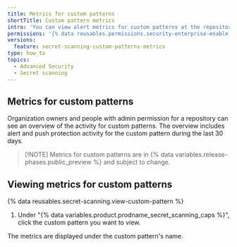 ```yaml
---
title: Metrics for custom patterns
shortTitle: Custom pattern metrics
intro: 'You can view alert metrics for custom patterns at the repository, organization, and enterprise levels.'
permissions: '{% data reusables.permissions.security-enterprise-enable %}'
versions:
  feature: secret-scanning-custom-patterns-metrics
type: how_to
topics:
  - Advanced Security
  - Secret scanning
---
```


## Metrics for custom patterns

Organization owners and people with admin permission for a repository can see an overview of the activity for custom patterns. The overview includes alert and push protection activity for the custom pattern during the last 30 days.

> [!NOTE] Metrics for custom patterns are in {% data variables.release-phases.public_preview %} and subject to change.

## Viewing metrics for custom patterns

{% data reusables.secret-scanning.view-custom-pattern %}
1. Under "{% data variables.product.prodname_secret_scanning_caps %}", click the custom pattern you want to view.

The metrics are displayed under the custom pattern's name.
